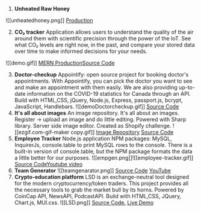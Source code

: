 
1. **Unheated Raw Honey**

![[unheatedhoney.png]]
[Production](https://unheatedhoney.ca/landing)

2. **CO₂ tracker**
Application allows users to understand the quality of the air around them with scientific precision through the power of the IoT. See what CO₂ levels are right now, in the past, and compare your stored data over time to make informed decisions for your needs. 

![[demo.gif]]
[MERN Production](https://mern-co2-tracker.herokuapp.com/)[Source Code](https://github.com/DiLiubarets/MERN_CO2)

3. **Doctor-checkup**
Appointify: open source project for booking doctor's appointments. With Appointify, you can pick the doctor you want to see and make an appointment with them easily. We are also providing up-to-date information on the COVID-19 statistics for Canada through an API. Build with HTML,CSS, jQuery, Node.js, Express, passport.js, bcrypt, JavaScript, Handlebars. ![[demoDoctorcheckup.gif]]
[Source Code](https://github.com/DiLiubarets/Doctor-checkup)
4. **It's all about images** An image repository. It's all about an images. Register -> upload an image and do little editing. Powered with Sharp library. Server side image editor. Created as Shopify challenge. ![[ezgif.com-gif-maker copy.gif]] 
   [Image Repository](https://its-all-about-your-image.herokuapp.com/) [Source Code](https://github.com/DiLiubarets/Shopify-challenge)
5. **Employee Tracker** Node.js application NPM packages: MySQL, InquirerJs, console.table to print MySQL rows to the console. There is a built-in version of console.table, but the NPM package formats the data a little better for our purposes. ![[empgen.png]]![[employee-tracker.gif]] [Source Code](https://github.com/DiLiubarets/employeeTracker/tree/bcb486e2f55b3794aae591deffec500b4e9430ff)[Youtube video](https://youtu.be/oWsuAmCK79s)
6. **Team Generator** ![[teamgenarator.png]] [Source Code](https://github.com/DiLiubarets/team-generator) [YouTube](https://www.youtube.com/watch?v=R3uUjWPOXM8)
7. **Crypto-education platform** LSD is an exchange-neutral tool designed for the modern cryptocurrency/token traders. This project provides all the necessary tools to grab the market bull by its horns. Powered by CoinCap API, NewsAPI, PodcastAPI. Build with HTML,CSS, JQuery, Chart.js, MUI.css. ![[LSD.png]] [Source Code.](https://github.com/DiLiubarets/LSD-project) [Live Demo](https://diliubarets.github.io/LSD-project/)
 
